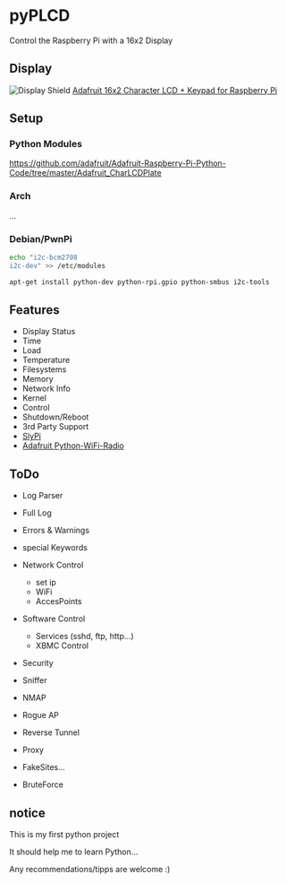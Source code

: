 # pyPLCD
Control the Raspberry Pi with a 16x2 Display

## Display
![Display Shield](http://www.adafruit.com/images/large/1110green_LRG.jpg)
[Adafruit 16x2 Character LCD + Keypad for Raspberry Pi](http://www.adafruit.com/products/1110)


## Setup

### Python Modules
https://github.com/adafruit/Adafruit-Raspberry-Pi-Python-Code/tree/master/Adafruit_CharLCDPlate

### Arch
...

### Debian/PwnPi
```bash
echo "i2c-bcm2708
i2c-dev" >> /etc/modules

apt-get install python-dev python-rpi.gpio python-smbus i2c-tools
```

## Features
- Display Status
 - Time
 - Load
 - Temperature
 - Filesystems
 - Memory
 - Network Info
 - Kernel
- Control
 - Shutdown/Reboot
- 3rd Party Support
 - [SlyPi](https://github.com/Xtrato/Slypi)
 - [Adafruit Python-WiFi-Radio](https://github.com/adafruit/Python-WiFi-Radio)
 
 
## ToDo
- Log Parser
 - Full Log
 - Errors & Warnings
 - special Keywords
 
- Network Control
  - set ip
  - WiFi
   - AccesPoints

- Software Control
  - Services (sshd, ftp, http...)
  - XBMC Control

- Security
 - Sniffer
 - NMAP
 - Rogue AP
 - Reverse Tunnel
 - Proxy
 - FakeSites...
 - BruteForce


## notice
This is my first python project

It should help me to learn Python...

Any recommendations/tipps are welcome :)